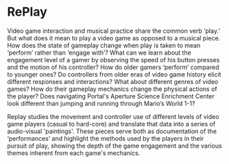 # RePlay

Video game interaction and musical practice share the common verb ‘play.’ But what does it mean to play a video game as 
opposed to a musical piece. How does the state of gameplay change when play is taken to mean ‘perform’ rather than 
‘engage with’? What can we learn about the engagement level of a gamer by observing the speed of his button presses and the 
motion of his controller? How do older gamers ‘perform’ compared to younger ones? Do controllers from older eras of video 
game history elicit different responses and interactions? What about different genres of video games? How do their gameplay 
mechanics change the physical actions of the player? Does navigating Portal's Aperture Science Enrichment Center look
different than jumping and running through Mario’s World 1-1?

Replay studies the movement and controller use of different levels of video game players (casual to hard-core) and 
translate that data into a series of audio-visual 'paintings'. These pieces serve both as documentation of the 
‘performances’ and highlight the methods used by the players in their pursuit of play, showing the depth of the game 
engagement and the various themes inherent from each game's mechanics.
